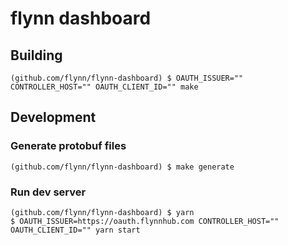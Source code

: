 flynn dashboard
===============

## Building

```
(github.com/flynn/flynn-dashboard) $ OAUTH_ISSUER="" CONTROLLER_HOST="" OAUTH_CLIENT_ID="" make
```

## Development

### Generate protobuf files

```
(github.com/flynn/flynn-dashboard) $ make generate
```

### Run dev server

```
(github.com/flynn/flynn-dashboard) $ yarn
$ OAUTH_ISSUER=https://oauth.flynnhub.com CONTROLLER_HOST="" OAUTH_CLIENT_ID="" yarn start
```

